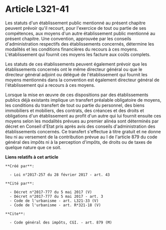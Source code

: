 # Article L321-41

Les statuts d'un établissement public mentionné au présent chapitre peuvent prévoir qu'il recourt, pour l'exercice de tout ou
partie de ses compétences, aux moyens d'un autre établissement public mentionné au présent chapitre. Une convention,
approuvée par les conseils d'administration respectifs des établissements concernés, détermine les modalités et les
conditions financières du recours à ces moyens. L'établissement qui fournit ces moyens les facture aux coûts complets. 

Les statuts de ces établissements peuvent également prévoir que les établissements concernés ont le même directeur général ou
que le directeur général adjoint ou délégué de l'établissement qui fournit les moyens mentionnés dans la convention est
également directeur général de l'établissement qui a recours à ces moyens. 

Lorsque la mise en œuvre de ces dispositions par des établissements publics déjà existants implique un transfert préalable
obligatoire de moyens, les conditions du transfert de tout ou partie du personnel, des biens immobiliers et mobiliers, des
contrats, des créances et des droits et obligations d'un établissement au profit d'un autre qui lui fournit ensuite ces
moyens selon les modalités prévues au premier alinéa sont déterminés par décret en Conseil d'Etat pris après avis des
conseils d'administration des établissements concernés. Ce transfert s'effectue à titre gratuit et ne donne lieu ni au
versement de la contribution prévue au I de l'article 879 du code général des impôts ni à la perception d'impôts, de droits
ou de taxes de quelque nature que ce soit.

**Liens relatifs à cet article**

	**Créé par**:

	  - Loi n°2017-257 du 28 février 2017 - art. 43

	**Cité par**:

	  - Décret n°2017-777 du 5 mai 2017 (V)
	  - Décret n°2017-777 du 5 mai 2017 - art. 3
	  - Code de l'urbanisme - art. L321-33 (V)
	  - Code de l'urbanisme - art. R*321-18 (V)

	**Cite**:

	  - Code général des impôts, CGI. - art. 879 (M)
